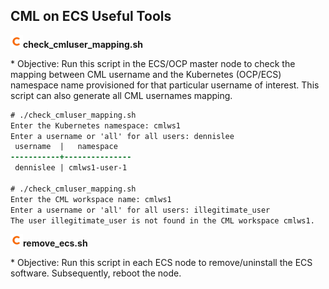 ## CML on ECS Useful Tools

<p align="left"><img src="https://github.com/dennislee22/ECS/blob/main/cldrlogo.png" alt="c" width="20" height="20"/><b>check_cmluser_mapping.sh</b></p>
* Objective: Run this script in the ECS/OCP master node to check the mapping between CML username and the Kubernetes (OCP/ECS) namespace name provisioned for that particular username of interest. This script can also generate all CML usernames mapping.

```diff
# ./check_cmluser_mapping.sh 
Enter the Kubernetes namespace: cmlws1
Enter a username or 'all' for all users: dennislee
 username  |   namespace   
-----------+---------------
 dennislee | cmlws1-user-1

# ./check_cmluser_mapping.sh 
Enter the CML workspace name: cmlws1
Enter a username or 'all' for all users: illegitimate_user
The user illegitimate_user is not found in the CML workspace cmlws1.
```

<p align="left"><img src="https://github.com/dennislee22/ECS/blob/main/cldrlogo.png" alt="c" width="20" height="20"/><b>remove_ecs.sh</b></p>
* Objective: Run this script in each ECS node to remove/uninstall the ECS software. Subsequently, reboot the node.

